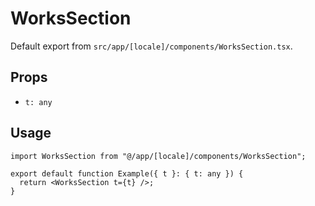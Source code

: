 # WorksSection

Default export from `src/app/[locale]/components/WorksSection.tsx`.

## Props
- `t: any`

## Usage
```tsx
import WorksSection from "@/app/[locale]/components/WorksSection";

export default function Example({ t }: { t: any }) {
  return <WorksSection t={t} />;
}
```
